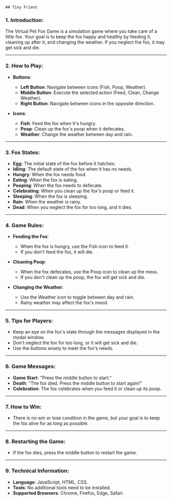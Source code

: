 

                                                                                                               ## Tiny Frient 

### **1. Introduction:**
The Virtual Pet Fox Game is a simulation game where you take care of a little fox. Your goal is to keep the fox happy and healthy by feeding it, cleaning up after it, and changing the weather. If you neglect the fox, it may get sick and die.

---

### **2. How to Play:**
- **Buttons**:
  - **Left Button**: Navigate between icons (Fish, Poop, Weather).
  - **Middle Button**: Execute the selected action (Feed, Clean, Change Weather).
  - **Right Button**: Navigate between icons in the opposite direction.

- **Icons**:
  - **Fish**: Feed the fox when it's hungry.
  - **Poop**: Clean up the fox's poop when it defecates.
  - **Weather**: Change the weather between day and rain.

---

### **3. Fox States:**
- **Egg**: The initial state of the fox before it hatches.
- **Idling**: The default state of the fox when it has no needs.
- **Hungry**: When the fox needs food.
- **Eating**: When the fox is eating.
- **Pooping**: When the fox needs to defecate.
- **Celebrating**: When you clean up the fox's poop or feed it.
- **Sleeping**: When the fox is sleeping.
- **Rain**: When the weather is rainy.
- **Dead**: When you neglect the fox for too long, and it dies.

---

### **4. Game Rules:**
- **Feeding the Fox**:
  - When the fox is hungry, use the Fish icon to feed it.
  - If you don't feed the fox, it will die.

- **Cleaning Poop**:
  - When the fox defecates, use the Poop icon to clean up the mess.
  - If you don't clean up the poop, the fox will get sick and die.

- **Changing the Weather**:
  - Use the Weather icon to toggle between day and rain.
  - Rainy weather may affect the fox's mood.

---

### **5. Tips for Players:**
- Keep an eye on the fox's state through the messages displayed in the modal window.
- Don't neglect the fox for too long, or it will get sick and die.
- Use the buttons wisely to meet the fox's needs.

---

### **6. Game Messages:**
- **Game Start**: "Press the middle button to start."
- **Death**: "The fox died. Press the middle button to start again!"
- **Celebration**: The fox celebrates when you feed it or clean up its poop.

---

### **7. How to Win:**
- There is no win or lose condition in the game, but your goal is to keep the fox alive for as long as possible.

---

### **8. Restarting the Game:**
- If the fox dies, press the middle button to restart the game.

---

### **9. Technical Information:**
- **Language**: JavaScript, HTML, CSS.
- **Tools**: No additional tools need to be installed.
- **Supported Browsers**: Chrome, Firefox, Edge, Safari.


